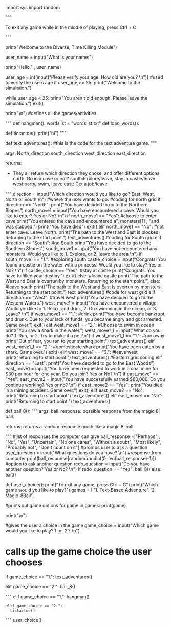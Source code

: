 import sys
import random

"""

To exit any game while in the middle of playing, press Ctrl + C

"""

print("Welcome to the Diverse, Time Killing Module")

user_name = input("What is your name:")

print("Hello," , user_name)



user_age = int(input("Please verify your age. How old are you? \n")) #used to verify the users age
if user_age >= 25:
  print("Welcome to the simulation.")

while user_age < 25:
  print("You aren't old enough. Please leave the simulation.")
  exit()
  
print("\n")
#defines all the games/activities

"""
def hangman():
  wordslist = "wordslist.txt"
  def load_words():


def tictactoe():
  print("hi")
"""

def text_adventures(): #this is the code for the text adventure game.
  """

  args:
  North_direction
  south_direction
  west_direction
  east_direction

  returns:
  - They all return which direction they chose, and offer different options
  north: Go in a cave or not?
  south:Explore/leave, stay in castle/leave
  west:party, swim, leave
  east: Get a job/leave

  """
  direction = input("Which direction would you like to go? East, West, North or South \n")  #where the user wants to go.
  #coding for north grid
  if direction == "North":
    print("You have decided to go to the Northern Slopes")
    north_move1 = input("You have encountered a cave. Would you like to enter? Yes or No? \n")
    if north_move1 == "Yes": #choose to enter cave
      print("You entered the cave and encountered a", monsters[1] , "and was stabbed.")
      print("You have died")
      exit()
    elif north_move1 == "No": #not enter cave. Leave North.
      print("The path to the West and East is blocked. Returning to the start point.")
      text_adventures()
#coding for South grid
  elif direction == "South": #go South
    print("You have decided to go to the Southern Shores")
    south_move1 = input("You have not encountered any monsters. Would you like to 1. Explore, or 2. leave the area \n")
    if south_move1 == "1.": #exploring south
      castle_choice = input("Congrats! You found a castle on the water with a princess! Would you like to stay? Yes or No? \n")
      if castle_choice == "Yes": #stay at castle
        print("Congrats. You have fulfilled your destiny.")
        exit()
      else: #leave castle
        print("The path to the West and East is overrun by monsters. Returning to the start point.")
    else: #leave south
      print("The path to the West and East is overrun by monsters. Returning to the start point.")
      text_adventures()
  #code for west grid
  elif direction == "West": #travel west
    print("You have decided to go to the Western Waters.")
    west_move1 = input("You have encountered a village. Would you like to 1. Relax, and drink, 2. Go swimming in the ocean, or 3. Leave? \n")
    if west_move1 == "1.": #drink
      print("You have become bankrupt, and drunk. Due to your lack of funds, you became angry and got arrested. Game over.")
      exit()
    elif west_move1 == "2.": #Choose to swim in ocean
      print("You saw a shark in the water.")
      west_move1_1 = input("What do you do? 1. Run, or 2. Try to make it a pet \n")
      if west_move1_1 == "1.": #run away
        print("Out of fear, you ran to your starting point")
        text_adventures()
      elif west_move1_1 == "2.": #domesticate shark
        print("You have been eaten by a shark. Game over.")
        exit()
    elif west_move1 == "3.": #leave west
      print("returning to start point.")
      text_adventures()
  #Eastern grid coding
  elif direction == "East":
    print("You have decided to go to the East Woods")
    east_move1 = input("You have been requested to work in a coal mine for $30 per hour for one year. Do you join? Yes or No? \n")
    if east_move1 == "Yes":
      east_move2 = input("You have successfully earned $60,000. Do you continue working? Yes or no? \n")
      if east_move2 == "Yes":
        print("You died in a mining accident. Game over.")
        exit()
      elif east_move2 == "No":
        print("Returning to start point")
        text_adventures()
    elif east_move1 == "No":
      print("Returning to start point.")
      text_adventures()




def ball_8():
  """
  args:
  ball_response: possible response from the magic 8 ball.

  returns:
  returns a random response much like a magic 8-ball
  
  """
  #list of responses the computer can give
  ball_response =["Perhaps" , "No", "Yes", "Uncertain", "No one cares", "Without a doubt", "Most likely", "Probably not", "Don't count on it"] 
  #promps user to ask a question
  user_question = input("What questions do you have? \n")
  #response from computer
  print(ball_response[random.randint(0, len(ball_response)-1)])
  #option to ask another question
  redo_question = input("Do you have another question? Yes or No? \n")
  if redo_question == "Yes":
    ball_8()
  else:
    exit()



def user_choice():
  print("To exit any game, press Ctrl + C")
  print("Which game would you like to play?")
  games = [ '1. Text-Based Adventure', '2. Magic-8Ball']
  
  #prints out game options
  for game in games:
    print(game)
  
  print("\n")
  
  #gives the user a choice in the game
  game_choice = input("Which game would you like to play? 1. or 2.? \n")
  # calls up the game choice the user chooses
  
  
  if game_choice == "1.":
    text_adventures()
  
  elif game_choice == "2.":
    ball_8()
  
  """
  elif game_choice == "1.":
      hangman()
    
    elif game_choice == "2.":
      tictactoe()
"""
user_choice()
